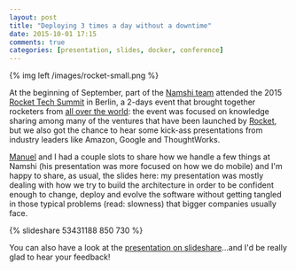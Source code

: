 ```yaml
---
layout: post
title: "Deploying 3 times a day without a downtime"
date: 2015-10-01 17:15
comments: true
categories: [presentation, slides, docker, conference]
---
```


{% img left /images/rocket-small.png %}

At the beginning of September, part of the
[Namshi team](http://tech.namshi.com/team)
attended the 2015 [Rocket Tech Summit](http://www.techsummit2015.com/)
in Berlin, a 2-days event that brought together
rocketers from [all over the world](https://www.rocket-internet.com/companies):
the event was focused on knowledge sharing among many
of the ventures that have been launched by
[Rocket](https://www.rocket-internet.com/), but we also
got the chance to hear some kick-ass presentations from
industry leaders like Amazon, Google and ThoughtWorks.

<!-- more -->

[Manuel](https://www.linkedin.com/in/manuelgruber)
and I had a couple slots to share how we handle a few
things at Namshi (his presentation was more focused
on how we do mobile) and I'm happy to share, as usual,
the slides here: my presentation was mostly dealing
with how we try to build the architecture in order to be
confident enough to change, deploy and evolve the
software without getting tangled in those typical
problems (read: slowness) that bigger companies
usually face.

{% slideshare 53431188 850 730 %}

You can also have a look at the [presentation on slideshare](http://www.slideshare.net/odino/deploying-3-times-a-day-without-a-downtime-rocket-tech-summit-in-berlin)...and I'd be really glad to hear your feedback!
